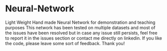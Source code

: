 # Neural-Network
Light Weight Hand made Neural Network for demonstration and teaching purposes
This network has been tested on multiple datasets and most of the issues have been resolved but in case any issue still persists, feel free to report it in the issues section or contact me directly on linkedin.
If you like the code, please leave some sort of feedback.
Thank you!
